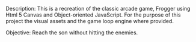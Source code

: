 Description:
This is a recreation of the classic arcade game, Frogger using Html 5 Canvas and Object-oriented JavaScript. For the purpose of this project the visual assets and the game loop engine where provided.

Objective: Reach the son without hitting the enemies. 

